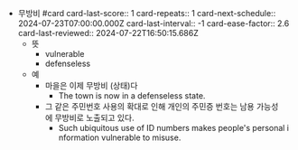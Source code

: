 - 무방비 #card
  card-last-score:: 1
  card-repeats:: 1
  card-next-schedule:: 2024-07-23T07:00:00.000Z
  card-last-interval:: -1
  card-ease-factor:: 2.6
  card-last-reviewed:: 2024-07-22T16:50:15.686Z
	- 뜻
		- vulnerable
		- defenseless
	- 예
		- 마을은 이제 무방비 (상태)다
			- The town is now in a defenseless state.
		- 그 같은 주민번호 사용의 확대로 인해 개인의 주민증 번호는 남용 가능성에 무방비로 노출되고 있다.
			- Such ubiquitous use of ID numbers makes people's personal information vulnerable to misuse.
